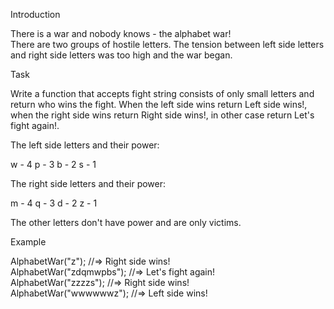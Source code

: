Introduction  

There is a war and nobody knows - the alphabet war!  
There are two groups of hostile letters. The tension between left side letters and right side letters was too high and the war began.  

Task  

Write a function that accepts fight string consists of only small letters and return who wins the fight. When the left side wins return   Left side wins!, when the right side wins return Right side wins!, in other case return Let's fight again!.  

The left side letters and their power:  

 w - 4
 p - 3
 b - 2
 s - 1

The right side letters and their power:  

 m - 4
 q - 3
 d - 2
 z - 1

The other letters don't have power and are only victims.  

Example  

AlphabetWar("z");        //=> Right side wins!  
AlphabetWar("zdqmwpbs"); //=> Let's fight again!  
AlphabetWar("zzzzs");    //=> Right side wins!  
AlphabetWar("wwwwwwz");  //=> Left side wins!  